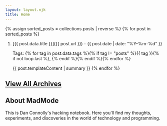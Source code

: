 ```yaml
---
layout: layout.njk
title: Home
---
```


{% assign sorted_posts = collections.posts | reverse %}
{% for post in sorted_posts %}
1. [{{ post.data.title }}]({{ post.url }}) - {{ post.date | date: "%Y-%m-%d" }}
   
   Tags: {% for tag in post.data.tags %}{% if tag != "posts" %}{{ tag }}{% if not loop.last %}, {% endif %}{% endif %}{% endfor %}
   
   {{ post.templateContent | summary }}
{% endfor %}

## [View All Archives](/archives/)

## About MadMode

This is Dan Connolly's hacking notebook. Here you'll find my thoughts, experiments, and discoveries in the world of technology and programming.
